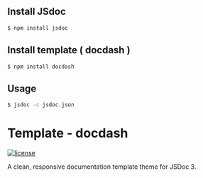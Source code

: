 
## Install JSdoc

```bash
$ npm install jsdoc
```

## Install template ( docdash )

```bash
$ npm install docdash
```

## Usage

```bash
$ jsdoc -c jsdoc.json
```

# Template - docdash
[![license](https://img.shields.io/npm/l/docdash.svg)](https://github.com/clenemt/docdash/blob/master/LICENSE.md)

A clean, responsive documentation template theme for JSDoc 3.